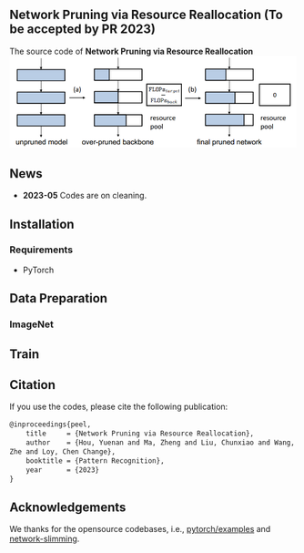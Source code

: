 ## Network Pruning via Resource Reallocation (To be accepted by PR 2023)

The source code of **Network Pruning via Resource Reallocation**
![img|center](./fig/PEEL.PNG)

## News
- **2023-05** Codes are on cleaning.


## Installation

### Requirements
- PyTorch

## Data Preparation

### ImageNet

## Train


## Citation

If you use the codes, please cite the following publication:
```
@inproceedings{peel,
    title     = {Network Pruning via Resource Reallocation},
    author    = {Hou, Yuenan and Ma, Zheng and Liu, Chunxiao and Wang, Zhe and Loy, Chen Change},
    booktitle = {Pattern Recognition},
    year      = {2023}
}
```

## Acknowledgements
We thanks for the opensource codebases, i.e., [pytorch/examples](https://github.com/pytorch/examples) and [network-slimming](https://github.com/Eric-mingjie/network-slimming).
